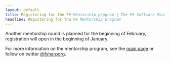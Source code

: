 ```yaml
---
layout: default
title: Registering for the F# Mentorship program | The F# Software Foundation
headline: Registering for the F# Mentorship program
---
```

Another mentorship round is planned for the beginning of February, registration will open in the beginning of January.

For more information on the mentorship program, see the [main page](index.html) or follow on twitter [@fsharporg](https://twitter.com/fsharporg).

